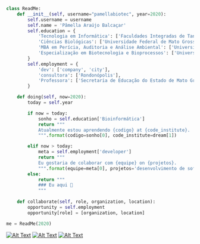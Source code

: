 ```python
class ReadMe:
    def __init__(self, username="pamellabiotec", year=2020):
        self.username = username
        self.name = 'Pâmella Araújo Balcaçar'
        self.education = {
            'Tecnologia em Informática': ['Faculdades Integradas de Tangará da Serra'],
            'Ciências Biológicas': ['Universidade Federal de Mato Grosso'],
            'MBA em Perícia, Auditoria e Análise Ambiental': ['Universidade Cândido Mendes']
            'Especialização em Biotecnologia e Bioprocessos': ['Universidade Estadual de Maringá']            
        }
        self.employment = {
            'dev': ['company', 'city'],
            'consultora': ['Rondonópolis'],
            'Professora': ['Secretaria de Educação do Estado de Mato Grosso'],            
        }

    def doing(self, now=2020):
        today = self.year

        if now = today:
            sonho = self.education['Bioinformática']
            return """
            Atualmente estou aprendendo {codigo} at {code_institute}.
            """.format(codigo=sonho[0], code_institute=dream[1])

        elif now > today:
            meta = self.employment['developer']
            return """
            Eu gostaria de colaborar com {equipe} on {projetos}.
            """.format(equipe=meta[0], projetos='desenvolvimento de software')
        else:
            return """
            ### Eu aqui 👋
            """
        
    def collaborate(self, role, organization, location):
        opportunity = self.employment
        opportunity[role] = [organization, location]

me = ReadMe(2020)
```

[![Alt Text](https://dev-to-uploads.s3.amazonaws.com/i/lhnuwm0kcboyjgi7gytg.png)](https://www.linkedin.com/in/pamellabiotec/)
[![Alt Text](https://dev-to-uploads.s3.amazonaws.com/i/r4s2aiy4v39jywj6zh8c.png)](https://dev.to/pamellabiotec)
[![Alt Text](https://dev-to-uploads.s3.amazonaws.com/i/uxulcfk3nur9d1ybs9w9.png)](https://twitter.com/pamellabiotec)
